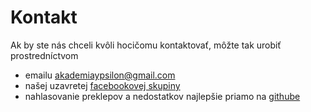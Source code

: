 # Kontakt

Ak by ste nás chceli kvôli hocičomu kontaktovať, môžte tak urobiť prostredníctvom 
- emailu [akademiaypsilon@gmail.com](mailto:akademiaypsilon@gmail.com)
- našej uzavretej [facebookovej skupiny](https://www.facebook.com/groups/1587339561430118) 
- nahlasovanie preklepov a nedostatkov najlepšie priamo na [githube](https://github.com/cedeerwe/y)
